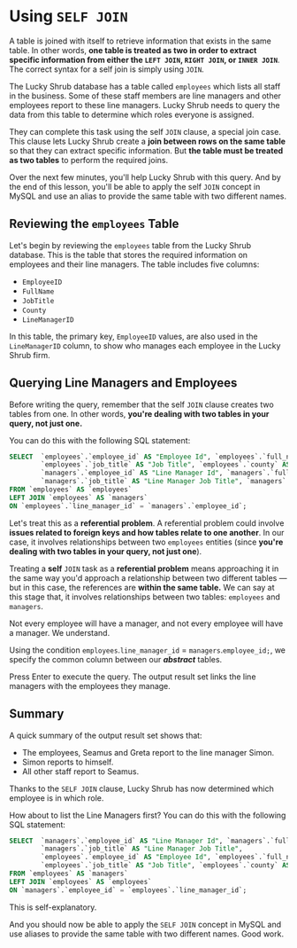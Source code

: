 # **Using `SELF JOIN`**

A table is joined with itself to retrieve information that exists in the same table. In other words, **one table is treated as two in order to extract specific information from either the `LEFT JOIN`, `RIGHT JOIN`, or `INNER JOIN`**. The correct syntax for a self join is simply using `JOIN`.

The Lucky Shrub database has a table called `employees` which lists all staff in the business. Some of these staff members are line managers and other employees report to these line managers. Lucky Shrub needs to query the data from this table to determine which roles everyone is assigned.

They can complete this task using the self `JOIN` clause, a special join case. This clause lets Lucky Shrub create a **join between rows on the same table** so that they can extract specific information. But **the table must be treated as two tables** to perform the required joins.

Over the next few minutes, you'll help Lucky Shrub with this query. And by the end of this lesson, you'll be able to apply the self `JOIN` concept in MySQL and use an alias to provide the same table with two different names.

## **Reviewing the `employees` Table**

Let's begin by reviewing the `employees` table from the Lucky Shrub database. This is the table that stores the required information on employees and their line managers. The table includes five columns:

- `EmployeeID`
- `FullName`
- `JobTitle`
- `County`
- `LineManagerID`

In this table, the primary key, `EmployeeID` values, are also used in the `LineManagerID` column, to show who manages each employee in the Lucky Shrub firm.

## **Querying Line Managers and Employees**

Before writing the query, remember that the self `JOIN` clause creates two tables from one. In other words, **you're dealing with two tables in your query, not just one.**

You can do this with the following SQL statement:

```sql
SELECT  `employees`.`employee_id` AS "Employee Id", `employees`.`full_name` AS "Full Name",
		`employees`.`job_title` AS "Job Title", `employees`.`county` AS "County",
        `managers`.`employee_id` AS "Line Manager Id", `managers`.`full_name` AS "Line Manager Full Name",
		`managers`.`job_title` AS "Line Manager Job Title", `managers`.`county` AS "Line Manager County"
FROM `employees` AS `employees`
LEFT JOIN `employees` AS `managers`
ON `employees`.`line_manager_id` = `managers`.`employee_id`;
```

Let's treat this as a **referential problem**. A referential problem could involve **issues related to foreign keys and how tables relate to one another**. In our case, it involves relationships between two `employees` entities (since **you're dealing with two tables in your query, not just one**).

Treating a **self** `JOIN` task as a **referential problem** means approaching it in the same way you'd approach a relationship between two different tables — but in this case, the references are **within the same table.** We can say at this stage that, it involves relationships between two tables: `employees` and `managers`.

Not every employee will have a manager, and not every employee will have a manager. We understand.

Using the condition `employees`.`line_manager_id` = `managers`.`employee_id;`, we specify the common column between our ***abstract*** tables.

Press Enter to execute the query. The output result set links the line managers with the employees they manage.

## **Summary**

A quick summary of the output result set shows that:

- The employees, Seamus and Greta report to the line manager Simon.
- Simon reports to himself.
- All other staff report to Seamus.

Thanks to the `SELF JOIN` clause, Lucky Shrub has now determined which employee is in which role.

How about to list the Line Managers first? You can do this with the following SQL statement:

```sql
SELECT  `managers`.`employee_id` AS "Line Manager Id", `managers`.`full_name` AS "Line Manager Full Name",
		`managers`.`job_title` AS "Line Manager Job Title",
        `employees`.`employee_id` AS "Employee Id", `employees`.`full_name` AS "Full Name",
		`employees`.`job_title` AS "Job Title", `employees`.`county` AS "County"
FROM `employees` AS `managers`
LEFT JOIN `employees` AS `employees`
ON `managers`.`employee_id` = `employees`.`line_manager_id`;
```

This is self-explanatory.

And you should now be able to apply the `SELF JOIN` concept in MySQL and use aliases to provide the same table with two different names. Good work.
